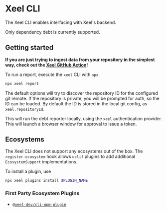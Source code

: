 # Xeel CLI

The Xeel CLI enables interfacing with Xeel's backend.

Only dependency debt is currently supported.

## Getting started

**If you are just trying to ingest data from your
repository in the simplest way, check out the [Xeel
GitHub Action](https://github.com/xeel-dev/report-action)!**

To run a report, execute the `xeel` CLI with `npx`.

```sh
npx xeel report
```

The default options will try to discover the repository ID
for the configured git remote.
If the repository is private, you will be prompted for
auth, so the ID can be loaded.
By default the ID is stored in the local git config, as
`xeel.repositoryId`.

This will run the debt reporter locally, using the `xeel`
authentication provider. This will launch a browser window
for approval to issue a token.

## Ecosystems

The Xeel CLI does not support any ecosystems out of the
box.
The `register-ecosystem` hook allows `oclif` plugins to
add additional `EcosystemSupport` implementations.

To install a plugin, use

```sh
npx xeel plugins install $PLUGIN_NAME
```

### First Party Ecosystem Plugins

- [`@xeel-dev/cli-npm-plugin`](https://github.com/xeel-dev/cli-npm-plugin)
